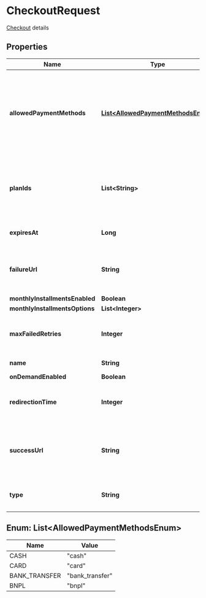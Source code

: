 

# CheckoutRequest

[Checkout](https://developers.conekta.com/v2.2.0/reference/payment-link) details 

## Properties

| Name | Type | Description | Notes |
|------------ | ------------- | ------------- | -------------|
|**allowedPaymentMethods** | [**List&lt;AllowedPaymentMethodsEnum&gt;**](#List&lt;AllowedPaymentMethodsEnum&gt;) | Are the payment methods available for this link. For subscriptions, only &#39;card&#39; is allowed due to the recurring nature of the payments. |  |
|**planIds** | **List&lt;String&gt;** | List of plan IDs that will be available for subscription. This field is required for subscription payments. |  [optional] |
|**expiresAt** | **Long** | Unix timestamp of checkout expiration |  [optional] |
|**failureUrl** | **String** | Redirection url back to the site in case of failed payment, applies only to HostedPayment. |  [optional] |
|**monthlyInstallmentsEnabled** | **Boolean** |  |  [optional] |
|**monthlyInstallmentsOptions** | **List&lt;Integer&gt;** |  |  [optional] |
|**maxFailedRetries** | **Integer** | Number of retries allowed before the checkout is marked as failed |  [optional] |
|**name** | **String** | Reason for payment |  [optional] |
|**onDemandEnabled** | **Boolean** |  |  [optional] |
|**redirectionTime** | **Integer** | number of seconds to wait before redirecting to the success_url |  [optional] |
|**successUrl** | **String** | Redirection url back to the site in case of successful payment, applies only to HostedPayment |  [optional] |
|**type** | **String** | This field represents the type of checkout |  [optional] |



## Enum: List&lt;AllowedPaymentMethodsEnum&gt;

| Name | Value |
|---- | -----|
| CASH | &quot;cash&quot; |
| CARD | &quot;card&quot; |
| BANK_TRANSFER | &quot;bank_transfer&quot; |
| BNPL | &quot;bnpl&quot; |



